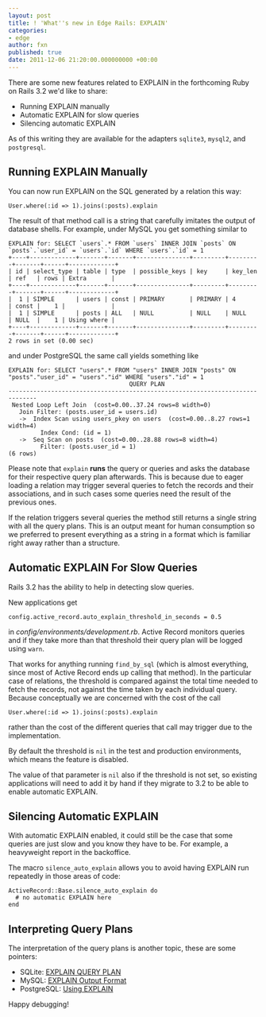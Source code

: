 ```yaml
---
layout: post
title: ! 'What''s new in Edge Rails: EXPLAIN'
categories:
- edge
author: fxn
published: true
date: 2011-12-06 21:20:00.000000000 +00:00
---
```

There are some new features related to EXPLAIN in the forthcoming Ruby on Rails 3.2 we'd like
to share:

* Running EXPLAIN manually
* Automatic EXPLAIN for slow queries
* Silencing automatic EXPLAIN

As of this writing they are available for the adapters `sqlite3`, `mysql2`, and
`postgresql`.

## Running EXPLAIN Manually

You can now run EXPLAIN on the SQL generated by a relation this way:

    User.where(:id => 1).joins(:posts).explain

The result of that method call is a string that carefully imitates the output of
database shells. For example, under MySQL you get something similar to

    EXPLAIN for: SELECT `users`.* FROM `users` INNER JOIN `posts` ON `posts`.`user_id` = `users`.`id` WHERE `users`.`id` = 1
    +----+-------------+-------+-------+---------------+---------+---------+-------+------+-------------+
    | id | select_type | table | type  | possible_keys | key     | key_len | ref   | rows | Extra       |
    +----+-------------+-------+-------+---------------+---------+---------+-------+------+-------------+
    |  1 | SIMPLE      | users | const | PRIMARY       | PRIMARY | 4       | const |    1 |             |
    |  1 | SIMPLE      | posts | ALL   | NULL          | NULL    | NULL    | NULL  |    1 | Using where |
    +----+-------------+-------+-------+---------------+---------+---------+-------+------+-------------+
    2 rows in set (0.00 sec)

and under PostgreSQL the same call yields something like

    EXPLAIN for: SELECT "users".* FROM "users" INNER JOIN "posts" ON "posts"."user_id" = "users"."id" WHERE "users"."id" = 1
                                      QUERY PLAN
    ------------------------------------------------------------------------------
     Nested Loop Left Join  (cost=0.00..37.24 rows=8 width=0)
       Join Filter: (posts.user_id = users.id)
       ->  Index Scan using users_pkey on users  (cost=0.00..8.27 rows=1 width=4)
             Index Cond: (id = 1)
       ->  Seq Scan on posts  (cost=0.00..28.88 rows=8 width=4)
             Filter: (posts.user_id = 1)
    (6 rows)

Please note that `explain` **runs** the query or queries and asks the
database for their respective query plan afterwards. This is because due to eager loading a relation may trigger several queries to fetch the records and their associations, and in such cases some queries need the result of
the previous ones.

If the relation triggers several queries the method still returns a single
string with all the query plans. This is an output meant for human consumption so we preferred to present
everything as a string in a format which is familiar right away rather than a structure.

## Automatic EXPLAIN For Slow Queries

Rails 3.2 has the ability to help in detecting slow queries.

New applications get

    config.active_record.auto_explain_threshold_in_seconds = 0.5

in _config/environments/development.rb_. Active Record monitors queries and if
they take more than that threshold their query plan will be logged using `warn`.

That works for anything running `find_by_sql` (which is almost everything, since
most of Active Record ends up calling that method). In the particular case of
relations, the threshold is compared against the total time needed to fetch the
records, not against the time taken by each individual query. Because
conceptually we are concerned with the cost of the call

    User.where(:id => 1).joins(:posts).explain

rather than the cost of the different queries that call may trigger due to the
implementation.

By default the threshold is `nil` in the test and production environments, which
means the feature is disabled.

The value of that parameter is `nil` also if the threshold is not set, so
existing applications will need to add it by hand if they migrate to 3.2 to be
able to enable automatic EXPLAIN.

## Silencing Automatic EXPLAIN

With automatic EXPLAIN enabled, it could still be the case that some queries are
just slow and you know they have to be. For example, a heavyweight report in the
backoffice.

The macro `silence_auto_explain` allows you to avoid having EXPLAIN run
repeatedly in those areas of code:

    ActiveRecord::Base.silence_auto_explain do
      # no automatic EXPLAIN here
    end

## Interpreting Query Plans

The interpretation of the query plans is another topic, these are some pointers:

* SQLite: [EXPLAIN QUERY PLAN](http://www.sqlite.org/eqp.html)
* MySQL: [EXPLAIN Output Format](http://dev.mysql.com/doc/refman/5.6/en/explain-output.html)
* PostgreSQL: [Using EXPLAIN](http://www.postgresql.org/docs/current/static/using-explain.html)

Happy debugging!
